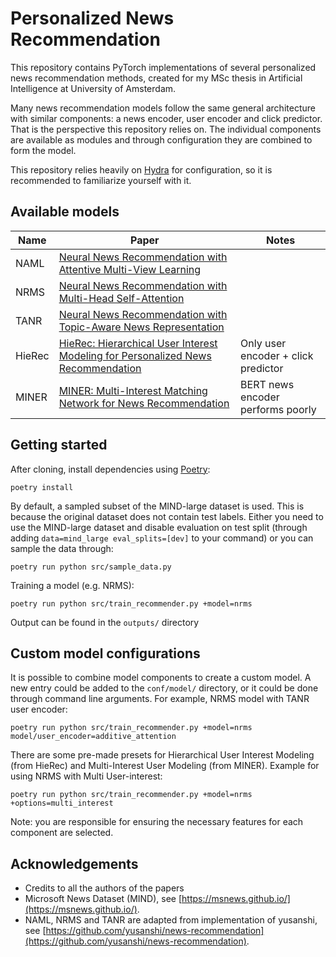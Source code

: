 # Personalized News Recommendation

This repository contains PyTorch implementations of several personalized news recommendation methods, created for my MSc thesis in Artificial Intelligence at University of Amsterdam.

Many news recommendation models follow the same general architecture with similar components: a news encoder, user encoder and click predictor. That is the perspective this repository relies on. The individual components are available as modules and through configuration they are combined to form the model.

This repository relies heavily on [Hydra](https://hydra.cc/) for configuration, so it is recommended to familiarize yourself with it.

## Available models

| Name   | Paper                                                                                                               | Notes                               |
|--------|---------------------------------------------------------------------------------------------------------------------|-------------------------------------|
| NAML   | [Neural News Recommendation with Attentive Multi-View Learning](https://www.ijcai.org/proceedings/2019/536)         |                                     |
| NRMS   | [Neural News Recommendation with Multi-Head Self-Attention](https://www.aclweb.org/anthology/D19-1671)              |                                     |
| TANR   | [Neural News Recommendation with Topic-Aware News Representation](https://www.aclweb.org/anthology/P19-1110)        |                                     |
| HieRec | [HieRec: Hierarchical User Interest Modeling for Personalized News Recommendation](http://arxiv.org/abs/2106.04408) | Only user encoder + click predictor |
| MINER  | [MINER: Multi-Interest Matching Network for News Recommendation](https://aclanthology.org/2022.findings-acl.29)     | BERT news encoder performs poorly   |


## Getting started

After cloning, install dependencies using [Poetry](https://python-poetry.org/):

    poetry install

By default, a sampled subset of the MIND-large dataset is used. This is because the original dataset does not contain test labels. Either you need to use the MIND-large dataset and disable evaluation on test split (through adding `data=mind_large eval_splits=[dev]` to your command) or you can sample the data through:

    poetry run python src/sample_data.py

Training a model (e.g. NRMS):

    poetry run python src/train_recommender.py +model=nrms

Output can be found in the `outputs/` directory

## Custom model configurations

It is possible to combine model components to create a custom model. A new entry could be added to the  `conf/model/` directory, or it could be done through command line arguments. For example, NRMS model with TANR user encoder:

    poetry run python src/train_recommender.py +model=nrms model/user_encoder=additive_attention

There are some pre-made presets for Hierarchical User Interest Modeling (from HieRec) and Multi-Interest User Modeling (from MINER). Example for using NRMS with Multi User-interest:

    poetry run python src/train_recommender.py +model=nrms +options=multi_interest

Note: you are responsible for ensuring the necessary features for each component are selected.

## Acknowledgements

- Credits to all the authors of the papers
- Microsoft News Dataset (MIND), see [https://msnews.github.io/](https://msnews.github.io/).
- NAML, NRMS and TANR are adapted from implementation of yusanshi, see [https://github.com/yusanshi/news-recommendation](https://github.com/yusanshi/news-recommendation).

